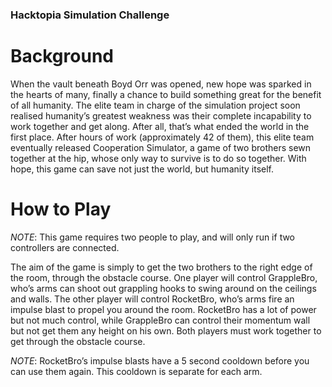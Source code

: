 ### Hacktopia Simulation Challenge
# Background
When the vault beneath Boyd Orr was opened, new hope was sparked in the hearts of many, finally a chance to build something great for the benefit of all humanity. The elite team in charge of the simulation project soon realised humanity’s greatest weakness was their complete incapability to work together and get along. After all, that’s what ended the world in the first place. After hours of work (approximately 42 of them), this elite team eventually released Cooperation Simulator, a game of two brothers sewn together at the hip, whose only way to survive is to do so together. With hope, this game can save not just the world, but humanity itself.

# How to Play
*NOTE*: This game requires two people to play, and will only run if two controllers are connected.

The aim of the game is simply to get the two brothers to the right edge of the room, through the obstacle course. One player will control GrappleBro, who’s arms can shoot out grappling hooks to swing around on the ceilings and walls. The other player will control RocketBro, who’s arms fire an impulse blast to propel you around the room. RocketBro has a lot of power but not much control, while GrappleBro can control their momentum wall but not get them any height on his own. Both players must work together to get through the obstacle course.

*NOTE*: RocketBro’s impulse blasts have a 5 second cooldown before you can use them again. This cooldown is separate for each arm.

